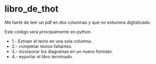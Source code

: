 # libro_de_thot
Me harté de leer un pdf en dos columnas y que no estuviera digitalizado.

Este código será principalmente en python. 

- 1.- Extraer el texto en una sola columna. 
- 2.- completar textos faltantes.
- 3.- incorporar los diagramas en un nuevo formato.
- 4.- exportar el libro terminado.
